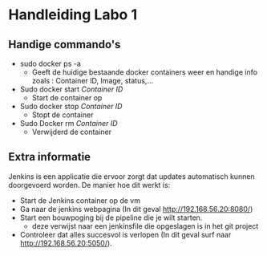 # Handleiding Labo 1
## Handige commando's
- sudo docker ps -a
    - Geeft de huidige bestaande docker containers weer en handige info zoals : Container ID, Image, status,...
- Sudo docker start *Container ID*
    - Start de container op
- Sudo docker stop *Container ID*
    - Stopt de container
- Sudo Docker rm *Container ID*
    - Verwijderd de container

## Extra informatie
Jenkins is een applicatie die ervoor zorgt dat updates automatisch kunnen doorgevoerd worden. De manier hoe dit werkt is:
- Start de Jenkins container op de vm
- Ga naar de jenkins webpagina (In dit geval http://192.168.56.20:8080/)
- Start een bouwpoging bij de pipeline die je wilt starten.
  - deze verwijst naar een jenkinsfile die opgeslagen is in het git project
- Controleer dat alles succesvol is verlopen (In dit geval surf naar http://192.168.56.20:5050/). 